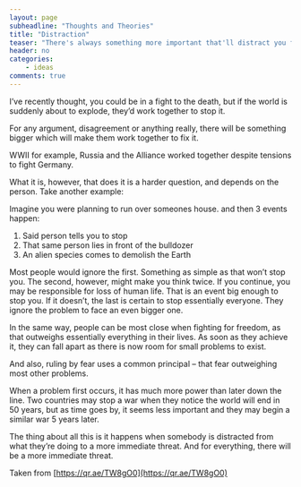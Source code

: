 ```yaml
---
layout: page
subheadline: "Thoughts and Theories"
title: "Distraction"
teaser: "There's always something more important that'll distract you from your task"
header: no
categories:
    - ideas
comments: true
---
```


I’ve recently thought, you could be in a fight to the death, but if the world is suddenly about to explode, they’d work together to stop it.

<!--more-->

For any argument, disagreement or anything really, there will be something bigger which will make them work together to fix it.

WWII for example, Russia and the Alliance worked together despite tensions to fight Germany.

What it is, however, that does it is a harder question, and depends on the person. Take another example:

Imagine you were planning to run over someones house. and then 3 events happen:

1. Said person tells you to stop
2. That same person lies in front of the bulldozer
3. An alien species comes to demolish the Earth

Most people would ignore the first. Something as simple as that won’t stop you. The second, however, might make you think twice. If you continue, you may be responsible for loss of human life. That is an event big enough to stop you. If it doesn’t, the last is certain to stop essentially everyone. They ignore the problem to face an even bigger one.

In the same way, people can be most close when fighting for freedom, as that outweighs essentially everything in their lives. As soon as they achieve it, they can fall apart as there is now room for small problems to exist.

And also, ruling by fear uses a common principal – that fear outweighing most other problems.

When a problem first occurs, it has much more power than later down the line. Two countries may stop a war when they notice the world will end in 50 years, but as time goes by, it seems less important and they may begin a similar war 5 years later.

The thing about all this is it happens when somebody is distracted from what they’re doing to a more immediate threat. And for everything, there will be a more immediate threat.

Taken from [https://qr.ae/TW8gO0](https://qr.ae/TW8gO0)